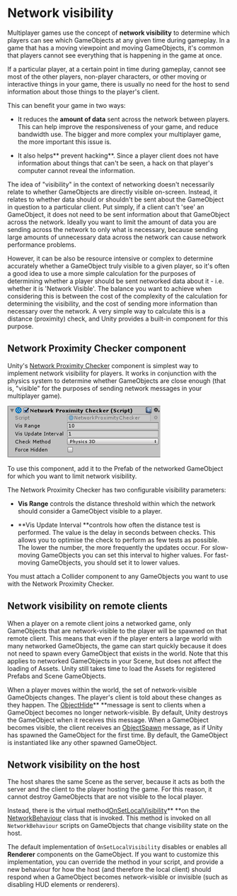 # Network visibility

Multiplayer games use the concept of **network visibility** to determine which players can see which GameObjects at any given time during gameplay. In a game that has a moving viewpoint and moving GameObjects, it's common that players cannot see everything that is happening in the game at once.

If a particular player, at a certain point in time during gameplay, cannot see most of the other players, non-player characters, or other moving or interactive things in your game, there is usually no need for the host to send information about those things to the player's client.

This can benefit your game in two ways:

* It reduces the **amount of data** sent across the network between players. This can help improve the responsiveness of your game, and reduce bandwidth use. The bigger and more complex your multiplayer game, the more important this issue is.

* It also helps** prevent hacking**. Since a player client does not have information about things that can't be seen, a hack on that player's computer cannot reveal the information.

The idea of "visibility" in the context of networking doesn't necessarily relate to whether GameObjects are directly visible on-screen. Instead, it relates to whether data should or shouldn't be sent about the GameObject in question to a particular client. Put simply, if a client can't 'see' an GameObject, it does not need to be sent information about that GameObject across the network. Ideally you want to limit the amount of data you are sending across the network to only what is necessary, because sending large amounts of unnecessary data across the network can cause network performance problems. 

However, it can be also be resource intensive or complex to determine accurately whether a GameObject truly visible to a given player, so it's often a good idea to use a more simple calculation for the purposes of determining whether a player should be sent networked data about it - i.e. whether it is 'Network Visible'. The balance you want to achieve when  considering this is between the cost of the complexity of the calculation for determining the visibility, and the cost of sending more information than necessary over the network. A very simple way to calculate this is a distance (proximity) check, and Unity provides a built-in component for this purpose.

## Network Proximity Checker component

Unity's [Network Proximity Checker](class-NetworkProximityChecker) component is simplest way to implement network visibility for players. It works in conjunction with the physics system to determine whether GameObjects are close enough (that is, "visible" for the purposes of sending network messages in your multiplayer game).

![The Network Proximity Checker component](../uploads/Main/NetworkProximityCheck.png)


To use this component, add it to the Prefab of the networked GameObject for which you want to limit network visibility. 

The Network Proximity Checker has two configurable visibility parameters:

* **Vis Range** controls the distance threshold within which the network should consider a GameObject visible to a player. 

* **Vis Update Interval **controls how often the distance test is performed. The value is the delay in seconds between checks. This allows you to optimise the check to perform as few tests as possible. The lower the number, the more frequently the updates occur. For slow-moving GameObjects you can set this interval to higher values. For fast-moving GameObjects, you should set it to lower values.

You must attach a Collider component to any GameObjects you want to use with the Network Proximity Checker.

## Network visibility on remote clients

When a player on a remote client joins a networked game, only GameObjects that are network-visible to the player will be spawned on that remote client. This means that even if the player enters a large world with many networked GameObjects, the game can start quickly because it does not need to spawn every GameObject that exists in the world. Note that this applies to networked GameObjects in your Scene, but does not affect the loading of Assets. Unity still takes time to load the Assets for registered Prefabs and Scene GameObjects.

When a player moves within the world, the set of network-visible GameObjects changes. The player's client is told about these changes as they happen. The [ObjectHide](ScriptRef:Networking.MsgType.ObjectHide.html)** **message is sent to clients when a GameObject becomes no longer network-visible. By default, Unity destroys the GameObject when it receives this message. When a GameObject becomes visible, the client receives an [ObjectSpawn](ScriptRef:Networking.MsgType.ObjectSpawn.html) message, as if Unity has spawned the GameObject for the first time. By default, the GameObject is instantiated like any other spawned GameObject.

## Network visibility on the host

The host shares the same Scene as the server, because it acts as both the server and the client to the player hosting the game. For this reason, it cannot destroy GameObjects that are not visible to the local player.

Instead, there is the virtual method[OnSetLocalVisibility](ScriptRef:Networking.NetworkBehaviour.OnSetLocalVisibility.html)** **on the [NetworkBehaviour](ScriptRef:Networking.NetworkBehaviour.html) class that is invoked. This method is invoked on all `NetworkBehaviour` scripts on GameObjects that change visibility state on the host.

The default implementation of `OnSetLocalVisibility` disables or enables all **Renderer** components on the GameObject. If you want to customize this implementation, you can override the method in your script, and provide a new behaviour for how the host (and therefore the local client) should respond when a GameObject becomes network-visible or invisible (such as disabling HUD elements or renderers).